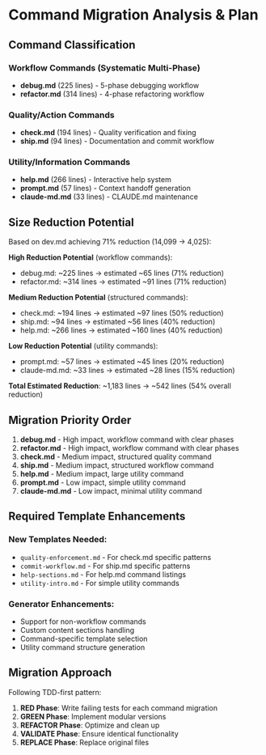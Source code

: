 # Command Migration Analysis & Plan

## Command Classification

### Workflow Commands (Systematic Multi-Phase)
- **debug.md** (225 lines) - 5-phase debugging workflow
- **refactor.md** (314 lines) - 4-phase refactoring workflow

### Quality/Action Commands  
- **check.md** (194 lines) - Quality verification and fixing
- **ship.md** (94 lines) - Documentation and commit workflow

### Utility/Information Commands
- **help.md** (266 lines) - Interactive help system
- **prompt.md** (57 lines) - Context handoff generation
- **claude-md.md** (33 lines) - CLAUDE.md maintenance

## Size Reduction Potential

Based on dev.md achieving 71% reduction (14,099 → 4,025):

**High Reduction Potential** (workflow commands):
- debug.md: ~225 lines → estimated ~65 lines (71% reduction)
- refactor.md: ~314 lines → estimated ~91 lines (71% reduction)

**Medium Reduction Potential** (structured commands):
- check.md: ~194 lines → estimated ~97 lines (50% reduction)
- ship.md: ~94 lines → estimated ~56 lines (40% reduction)
- help.md: ~266 lines → estimated ~160 lines (40% reduction)

**Low Reduction Potential** (utility commands):
- prompt.md: ~57 lines → estimated ~45 lines (20% reduction)
- claude-md.md: ~33 lines → estimated ~28 lines (15% reduction)

**Total Estimated Reduction**: ~1,183 lines → ~542 lines (54% overall reduction)

## Migration Priority Order

1. **debug.md** - High impact, workflow command with clear phases
2. **refactor.md** - High impact, workflow command with clear phases  
3. **check.md** - Medium impact, structured quality command
4. **ship.md** - Medium impact, structured workflow command
5. **help.md** - Medium impact, large utility command
6. **prompt.md** - Low impact, simple utility command
7. **claude-md.md** - Low impact, minimal utility command

## Required Template Enhancements

### New Templates Needed:
- `quality-enforcement.md` - For check.md specific patterns
- `commit-workflow.md` - For ship.md specific patterns  
- `help-sections.md` - For help.md command listings
- `utility-intro.md` - For simple utility commands

### Generator Enhancements:
- Support for non-workflow commands
- Custom content sections handling
- Command-specific template selection
- Utility command structure generation

## Migration Approach

Following TDD-first pattern:
1. **RED Phase**: Write failing tests for each command migration
2. **GREEN Phase**: Implement modular versions 
3. **REFACTOR Phase**: Optimize and clean up
4. **VALIDATE Phase**: Ensure identical functionality
5. **REPLACE Phase**: Replace original files